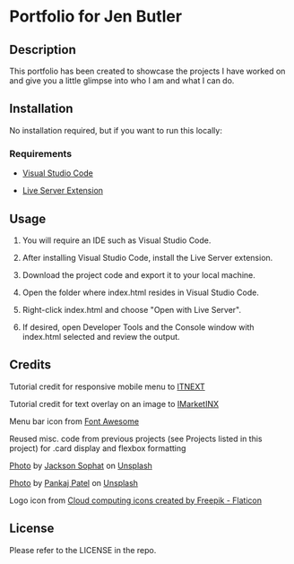# Portfolio for Jen Butler

## Description

This portfolio has been created to showcase the projects I have worked on and give you a little glimpse into who I am and what I can do.

## Installation

No installation required, but if you want to run this locally:

### Requirements

- [Visual Studio Code](https://code.visualstudio.com/download)

- [Live Server Extension](https://marketplace.visualstudio.com/items?itemName=ritwickdey.LiveServer)

## Usage

1. You will require an IDE such as Visual Studio Code. 

2. After installing Visual Studio Code, install the Live Server extension.

3. Download the project code and export it to your local machine.

4. Open the folder where index.html resides in Visual Studio Code.

5. Right-click index.html and choose "Open with Live Server".

6. If desired, open Developer Tools and the Console window with index.html selected and review the output.

## Credits

Tutorial credit for responsive mobile menu to [ITNEXT](https://itnext.io/how-to-build-a-responsive-navbar-using-flexbox-and-javascript-eb0af24f19bf)

Tutorial credit for text overlay on an image to [IMarketINX](https://www.imarketinx.de/artikel/text-centered-on-image.html)

Menu bar icon from [Font Awesome](https://fontawesome.com/)

Reused misc. code from previous projects (see Projects listed in this project) for .card display and flexbox formatting

[Photo](https://unsplash.com/photos/_t-l5FFH8VA?utm_source=unsplash&utm_medium=referral&utm_content=creditCopyText) by [Jackson Sophat](https://unsplash.com/@jacksonsophat?utm_source=unsplash&utm_medium=referral&utm_content=creditCopyText) on [Unsplash](https://unsplash.com)

[Photo](https://unsplash.com/photos/6JVlSdgMacE?utm_source=unsplash&utm_medium=referral&utm_content=creditCopyText) by [Pankaj Patel](https://unsplash.com/@pankajpatel?utm_source=unsplash&utm_medium=referral&utm_content=creditCopyText) on [Unsplash](https://unsplash.com)

Logo icon from [Cloud computing icons created by Freepik - Flaticon](https://www.flaticon.com/free-icons/cloud-computing)
    

## License

Please refer to the LICENSE in the repo.